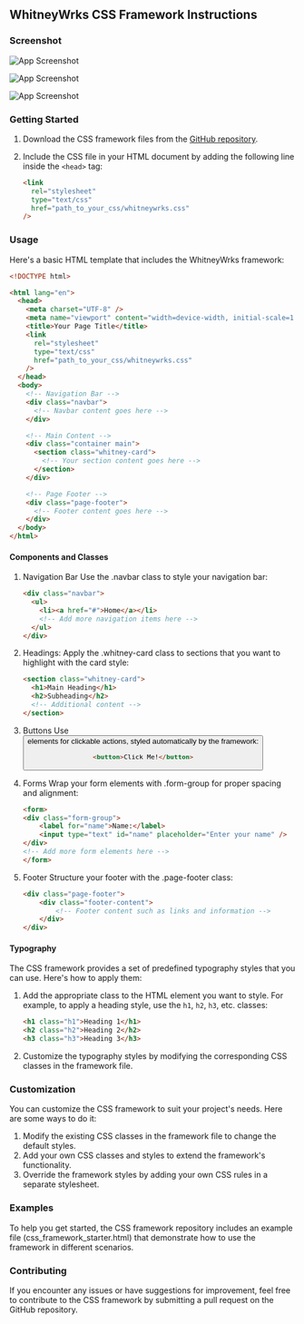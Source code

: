 ## WhitneyWrks CSS Framework Instructions

### Screenshot
![App Screenshot](https://i.imgur.com/5n4A8Xs.png)

![App Screenshot](https://i.imgur.com/QR6xr2J.png)

![App Screenshot](https://i.imgur.com/lv7tOIt.png)

### Getting Started

1. Download the CSS framework files from the [GitHub repository](https://github.com/alexa-whitney/ACS3320-CSS-Framework).
2. Include the CSS file in your HTML document by adding the following line inside the `<head>` tag:

   ```html
   <link
     rel="stylesheet"
     type="text/css"
     href="path_to_your_css/whitneywrks.css"
   />
   ```

### Usage

Here's a basic HTML template that includes the WhitneyWrks framework:

```html
<!DOCTYPE html>

<html lang="en">
  <head>
    <meta charset="UTF-8" />
    <meta name="viewport" content="width=device-width, initial-scale=1.0" />
    <title>Your Page Title</title>
    <link
      rel="stylesheet"
      type="text/css"
      href="path_to_your_css/whitneywrks.css"
    />
  </head>
  <body>
    <!-- Navigation Bar -->
    <div class="navbar">
      <!-- Navbar content goes here -->
    </div>

    <!-- Main Content -->
    <div class="container main">
      <section class="whitney-card">
        <!-- Your section content goes here -->
      </section>
    </div>

    <!-- Page Footer -->
    <div class="page-footer">
      <!-- Footer content goes here -->
    </div>
  </body>
</html>
```

#### Components and Classes

1.  Navigation Bar
    Use the .navbar class to style your navigation bar:

    ```html
    <div class="navbar">
      <ul>
        <li><a href="#">Home</a></li>
        <!-- Add more navigation items here -->
      </ul>
    </div>
    ```

2.  Headings:
    Apply the .whitney-card class to sections that you want to highlight with the card style:

    ```html
    <section class="whitney-card">
      <h1>Main Heading</h1>
      <h2>Subheading</h2>
      <!-- Additional content -->
    </section>
    ```

3.  Buttons
    Use <button> elements for clickable actions, styled automatically by the framework:

    ```html
    <button>Click Me!</button>
    ```

4.  Forms
    Wrap your form elements with .form-group for proper spacing and alignment:

    ```html
    <form>
    <div class="form-group">
        <label for="name">Name:</label>
        <input type="text" id="name" placeholder="Enter your name" />
    </div>
    <!-- Add more form elements here -->
    </form>
    ```

5.  Footer
    Structure your footer with the .page-footer class:

    ```html
    <div class="page-footer">
        <div class="footer-content">
            <!-- Footer content such as links and information -->
        </div>
    </div>
    ```

#### Typography

The CSS framework provides a set of predefined typography styles that you can use. Here's how to apply them:

1. Add the appropriate class to the HTML element you want to style. For example, to apply a heading style, use the `h1`, `h2`, `h3`, etc. classes:

   ```html
   <h1 class="h1">Heading 1</h1>
   <h2 class="h2">Heading 2</h2>
   <h3 class="h3">Heading 3</h3>
   ```

2. Customize the typography styles by modifying the corresponding CSS classes in the framework file.

### Customization

You can customize the CSS framework to suit your project's needs. Here are some ways to do it:

1. Modify the existing CSS classes in the framework file to change the default styles.
2. Add your own CSS classes and styles to extend the framework's functionality.
3. Override the framework styles by adding your own CSS rules in a separate stylesheet.

### Examples

To help you get started, the CSS framework repository includes an example file (css_framework_starter.html) that demonstrate how to use the framework in different scenarios.

### Contributing

If you encounter any issues or have suggestions for improvement, feel free to contribute to the CSS framework by submitting a pull request on the GitHub repository.
